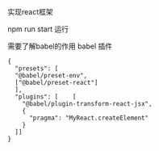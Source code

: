 实现react框架

npm run start 运行

需要了解babel的作用
babel 插件
```
{
  "presets": [
  "@babel/preset-env",
  ["@babel/preset-react"]
  ],
  "plugins": [    [
    "@babel/plugin-transform-react-jsx",
    {
      "pragma": "MyReact.createElement"
    }
  ]]
}
```